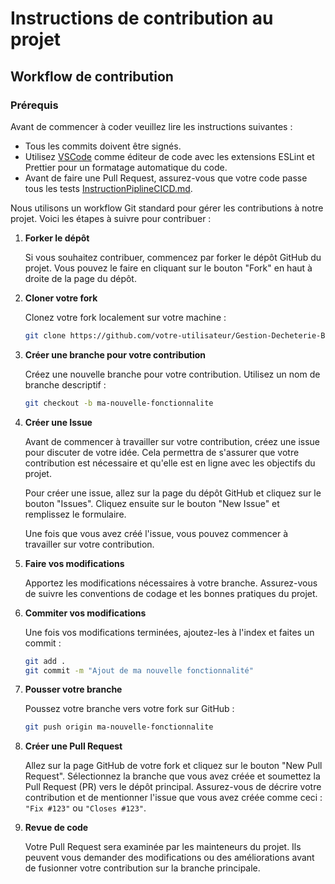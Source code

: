 # Instructions de contribution au projet

## Workflow de contribution

### Prérequis
Avant de commencer à coder veuillez lire les instructions suivantes :
- Tous les commits doivent être signés.
- Utilisez [VSCode](https://code.visualstudio.com/) comme éditeur de code avec les extensions ESLint et Prettier pour un formatage automatique du code.
- Avant de faire une Pull Request, assurez-vous que votre code passe tous les tests [InstructionPiplineCICD.md](./InstructionPiplineCICD.md).


Nous utilisons un workflow Git standard pour gérer les contributions à notre projet. Voici les étapes à suivre pour contribuer :
1. **Forker le dépôt**

   Si vous souhaitez contribuer, commencez par forker le dépôt GitHub du projet. Vous pouvez le faire en cliquant sur le bouton "Fork" en haut à droite de la page du dépôt.

2. **Cloner votre fork**

   Clonez votre fork localement sur votre machine :

   ```bash
   git clone https://github.com/votre-utilisateur/Gestion-Decheterie-Backend.git
    ```
3. **Créer une branche pour votre contribution** 

    Créez une nouvelle branche pour votre contribution. Utilisez un nom de branche descriptif :
    ```bash	
    git checkout -b ma-nouvelle-fonctionnalite
    ```
4. **Créer une Issue**

    Avant de commencer à travailler sur votre contribution, créez une issue pour discuter de votre idée. Cela permettra de s'assurer que votre contribution est nécessaire et qu'elle est en ligne avec les objectifs du projet.

    Pour créer une issue, allez sur la page du dépôt GitHub et cliquez sur le bouton "Issues". Cliquez ensuite sur le bouton "New Issue" et remplissez le formulaire.

    Une fois que vous avez créé l'issue, vous pouvez commencer à travailler sur votre contribution.
5. **Faire vos modifications**

    Apportez les modifications nécessaires à votre branche. Assurez-vous de suivre les conventions de codage et les bonnes pratiques du projet.

6. **Commiter vos modifications**

    Une fois vos modifications terminées, ajoutez-les à l'index et faites un commit :
    ```bash
    git add .
    git commit -m "Ajout de ma nouvelle fonctionnalité"
    ```

7. **Pousser votre branche**

    Poussez votre branche vers votre fork sur GitHub :
    ```bash	
    git push origin ma-nouvelle-fonctionnalite
    ```
8. **Créer une Pull Request**

    Allez sur la page GitHub de votre fork et cliquez sur le bouton "New Pull Request". Sélectionnez la branche que vous avez créée et soumettez la Pull Request (PR) vers le dépôt principal. Assurez-vous de décrire votre contribution et de mentionner l'issue que vous avez créée comme ceci : `"Fix #123"` ou `"Closes #123"`.

9. **Revue de code**

    Votre Pull Request sera examinée par les mainteneurs du projet. Ils peuvent vous demander des modifications ou des améliorations avant de fusionner votre contribution sur la branche principale.